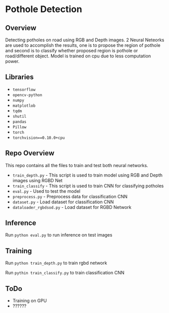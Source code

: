 # Pothole Detection 
## Overview

Detecting potholes on road using RGB and Depth images.
2 Neural Neteorks are used to accomplish the results, one is to propose the region of pothole and second is to classify whether proposed region is pothole or road/different object.
Model is trained on cpu due to less computation power. 

## Libraries
* `tensorflow`
* `opencv-python`
* `numpy`
* `matplotlob`
* `tqdm`
* `shutil`
* `pandas`
* `Pillow`
* `torch`
* `torchvision==0.10.0+cpu`

## Repo Overview
This repo contains all the files to train and test both neural networks.
* `train_depth.py` - This script is used to train model using RGB and Depth images using RGBD Net
* `train_classify` - This script is used to train CNN for classifying potholes
* `eval.py` - Used to test the model
* `preprocess.py` - Preprocess data for classification CNN
* `dataset.py` -  Load dataset for classification CNN
* `dataloader_rgbdsod.py` - Load dataset for RGBD Network

## Inference

Run `python eval.py` to run inference on test images

## Training

Run `python train_depth.py` to train rgbd network

Run `pythin train_classify.py` to train classification CNN

## ToDo
* Training on GPU
* ??????


